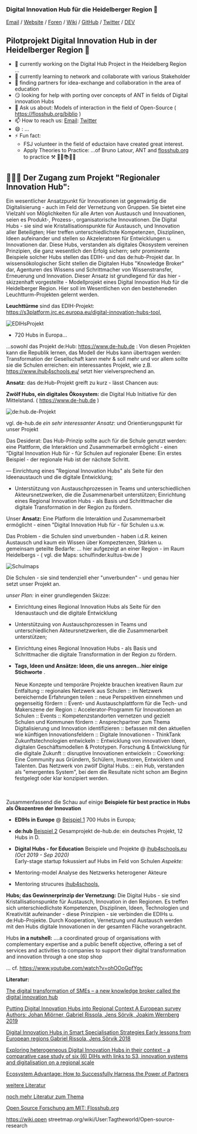 ### Digital Innovation Hub für die Heidelberger Region 👋


[Email](mailto:martin.kaspar@ib.de) / [Website](https://fsj-digital.github.io/DigitalHub/) / [Foren](https://github.com/fsj-digital/DigitalHub/discussions) / [Wiki](https://github.com/fsj-digital/DigitalHub/wiki) / [GitHub](https://github.com/fsj-digital) / [Twitter](https://twitter.com/digital__hubs) / [DEV](https://dev.to/digital_hub)


## Pilotprojekt Digital Innovation Hub in der Heidelberger Region 👋

- 🔭  currently working on the Digital Hub Project in the Heidelberg Region ...  
- 🌱  currently learning to network and collaborate with various Stakeholder
- 👯  finding partners for idea-exchange and collaboration in the area of education 
- 😏  looking for help with porting over concepts of ANT in fields of Digital innovation Hubs 
- 💬 Ask us about: Models of interaction in the field of Open-Source ( https://flosshub.org/biblio )
- 📫 How to reach us: [Email](mailto:martin.kaspar@ib.de): [Twitter](https://twitter.com/digital__hubs)
- 😄 : ...
- ⚡ Fun fact: 
  - FSJ volunteer in the field of eductaion have created great interest. 
  - Apply Theories to Practice: ...of Bruno Latour, ANT and [flosshub.org](https://flosshub.org) to practice ⚒ 🧑‍💻📚🎾🧠 


## 👩🏼‍💻 Der Zugang zum Projekt "Regionaler Innovation Hub":

Ein wesentlicher Ansatzpunkt für Innovationen ist gegenwärtig die Digitalisierung - auch im Feld der Vernetzung von Gruppen. Sie bietet eine Vielzahl von Möglichkeiten für alle Arten von Austausch und Innovationen, seien es Produkt-, Prozess-, organisatorische Innovationen. Die Digital Hubs - sie sind wie Kristallisationspunkte für Austausch, und Innovation aller Beteiligten; Hier treffen  unterschiedlichste Kompetenzen, Disziplinen, Ideen aufeinander und stellen so Akzeleratoren für Entwicklungen u. Innovationen dar. Diese Hubs, verstanden als digitales Ökosystem vereinen Prinzipien, die ganz wesentlich den Erfolg sichern; sehr prominente Beispiele solcher Hubs stellen das EDIH- und das de:hub-Projekt dar. In wissensökologischer Sicht stellen die Digitalen Hubs  "Knowledge Broker" dar, Agenturen des Wissens und Schrittmacher von Wissenstransfer, Erneuerung und Innovation. Dieser Ansatz ist grundlegend für das hier - skizzenhaft vorgestellte - Modellprojekt eines Digital Innovation Hub für die Heidelberger Region. Hier soll im Wesentlichen von den besteheneden Leuchtturm-Projekten gelernt werden.





**Leuchttürme** sind das EDIH-Projekt: https://s3platform.jrc.ec.europa.eu/digital-innovation-hubs-tool,

![EDIHsProjekt](s3platform_ec.europa.eu.jpg) 

- 720 Hubs in Europa...

...sowohl das Projekt  de:Hub: https://www.de-hub.de : Von diesen Projekten kann die Republik lernen,  das Modell der Hubs kann übertragen werden: Transformation der Gesellschaft kann mehr & soll mehr und vor allem sollte sie die Schulen erreichen: ein interessantes Projekt, wie z.B. https://www.ihub4schools.eu/ setzt hier vielversprechend an.

**Ansatz**: das de:Hub-Projekt greift zu kurz - lässt Chancen aus: 

**Zwölf Hubs, ein digitales Ökosystem:** die Digital Hub Initiative für den Mittelstand. ( https://www.de-hub.de ) 


![de:hub.de-Projekt](de_hub.jpg)

vgl. de-hub.de *ein sehr interessanter Ansatz*: und Orientierungspunkt für unser Projekt 

Das Desiderat: Das Hub-Prinzip sollte auch für die Schule genutzt werden: eine Plattform, die Interaktion und Zusammemarbeit ermöglicht - einen “Digital Innovation Hub für - für Schulen auf regionaler Ebene: Ein erstes Beispiel - der regionale Hub ist der nächste Schritt. 

— Einrichtung eines "Regional Innovation Hubs" als Seite für den Ideenaustauch und die digitale Entwicklung;
- Unterstützung von Austauschprozessen in Teams und unterschiedlichen Akteursnetzwerken, die die Zusammenarbeit unterstützen; Einrichtung eines Regional Innovation Hubs - als Basis und Schrittmacher die digitale Transformation in der Region zu fördern.


Unser **Ansatz:** Eine Platform die Interaktion und Zusammemarbeit ermöglicht - einen "Digital Innovation Hub für - für Schulen u.s.w. 

Das Problem - die Schulen sind unverbunden - haben i.d.R. keinen Austausch und kaum ein Wissen über Kompeztenzen, Stärken u. gemeinsam geteilte Bedarfe: ... hier aufgezeigt an einer Region - im Raum Heidelbergs -  ( vgl. die Maps: schulfinder.kultus-bw.de )


![Schulmaps](schulmaps_region_mit_namen.jpg)

Die Schulen - sie sind tendenziell eher "unverbunden" - und genau hier setzt unser Projekt an.  

*unser Plan:* in einer grundlegenden Skizze: 

 - Einrichtung eines Regional Innovation Hubs als Seite für den Idenaustauch und die digitale Entwicklung 
 - Unterstützuing von Austauschprozessen in Teams und unterschiedlichen Akteursnetzwerken, die die Zusammenarbeit unterstützen;
 - Einrichtung eines Regional Innovation Hubs - als Basis und Schrittmacher die digitale Transformation in der Region zu fördern. 
 
 - **Tags, Ideen und Ansätze: Ideen, die uns anregen...hier einige Stichworte** .
<br><br>
Neue Konzepte und temporäre Projekte brauchen kreativen Raum zur Entfaltung :: regionales Netzwerk aus Schulen :: im Netzwerk bereichernde Erfahrungen teilen :: neue Perspektiven einnehmen und gegenseitig fördern :: Event- und Austauschplattform für die Tech- und Makerszene der Region :: Accelerator-Programm für Innovationen an Schulen :: Events :: Kompetenzstandorten vernetzen und gezielt Schulen und Kommunen fördern :: Ansprechpartner zum Thema Digitalisierung und Innovation identifizieren :: befassen mit den aktuellen wie künftigen Innovationsfeldern :: Digitale Innovationen - ThinkTank Zukunftstechnologien entwickeln :: Entwicklung von innovativen Ideen, digitalen Geschäftsmodellen & Prototypen. Forschung & Entwicklung für die digitale Zukunft ::  disruptive Innovationen entwickeln :: Coworking: Eine Community aus Gründern, Schülern, Investoren, Entwicklern und Talenten. Das Netzwerk von zwölf Digital Hubs. :: ein Hub, verstanden als "emergentes System", bei dem die Resultate nicht schon am Beginn festgelegt oder klar konzipiert werden. <br><br><br>



Zusammenfassend die Schau auf einige **Beispiele für best practice in Hubs als Ökozentren der Innovation**
  -  **EDIHs in Europe** @ [Beispiel 1](https://s3platform.jrc.ec.europa.eu/digital-innovation-hubs-tool) 700 Hubs in Europa; <br>

  -  **de:hub** [Beispiel 2](https://www.de-hub.de) Gesamprojekt de-hub.de: ein deutsches Projekt, 12 Hubs in D.<br>

-  **Digital Hubs - for Education** Beispiele und Projekte  @ [ihub4schools.eu](https://www.ihub4schools.eu) _(Oct 2019 - Sep 2020)_ <br>
Early-stage startup fokussiert auf Hubs im Feld von Schulen 
*Aspekte:* 
  - Mentoring-model  [](https://www.ihub4schools.eu) Analyse des Netzwerks heterogener Akteure 
  - Mentoring strucures  [ihub4schools]([https://github.com/meeshkan/unmock-js](https://www.ihub4schools.eu)), 


**Hubs; das Gewinnerprinzip der Vernetzung:** Die Digital Hubs - sie sind Kristallisationspunkte für Austausch, Innovation in den Regionen. Es treffen sich unterschiedlichste Kompetenzen, Disziplinen, Ideen, Technologien und Kreativität aufeinander - diese Prinzipien - sie verbinden die EDIHs u. de:Hub-Projekte.
Durch Kooperation, Vernetzung und Austausch werden mit den Hubs digitale Innovationen in der gesamten Fläche vorangebracht.

Hubs **in a nutshell:** ....a coordinated group of organisations with complementary expertise and a public benefit objective, offering a set of services and activities to companies to support their digital transformation and innovation through a one stop shop

... cf. https://www.youtube.com/watch?v=ohOOoGpfYgc

 **Literatur:**

[The digital transformation of SMEs – a new knowledge broker called the digital innovation hub](https://www.researchgate.net/publication/342131261_The_digital_transformation_of_SMEs_-a_new_knowledge_broker_called_the_digital_innovation_hub "Named link title")

[Putting Digital Innovation Hubs into Regional Context A European survey Authors: Johan Miörner, Gabriel Rissola, Jens Sörvik, Joakim  Wernberg 2019](https://publications.jrc.ec.europa.eu/repository/bitstream/JRC117910/jrc117910_dihs_survey_jrc_report_pubsy_online.pdf "Named link title")

[Digital Innovation Hubs in Smart Specialisation Strategies Early lessons from European regions Gabriel Rissola, Jens Sörvik 2018](https://www.researchgate.net/publication/328530001_Digital_Innovation_Hubs_in_Smart_Specialisation_Strategies "Named link title")

[Exploring heterogeneous Digital Innovation Hubs in their context - a comparative case study of six (6) DIHs with links to S3, innovation systems and digitalisation on a regional scale](https://www.researchgate.net/publication/336115378_Exploring_heterogeneous_Digital_Innovation_Hubs_in_their_context_-_a_comparative_case_study_of_six_6_DIHs_with_links_to_S3_innovation_systems_and_digitalisation_on_a_regional_scale "Named link title")

[Ecosystem Advantage: How to Successfully Harness the Power of Partners](https://www.researchgate.net/publication/259729356_Ecosystem_Advantage_How_to_Successfully_Harness_the_Power_of_Partners#:~:text=This%20article%20describes%20six%20keys,and%20engineering%20effective%20ways%20to "Ecosystem Advantage: How to Successfully Harness the Power of Partners")

[weitere Literatur](https://wiki.openstreetmap.org/wiki/User:Tagtheworld/_Digital_Hubs: "Digital Hubs")

[noch mehr Literatur zum Thema](https://wiki.openstreetmap.org/wiki/User:Tagtheworld/Open-source-research "Open Source Forschung  - am MIT ein Auszug")


[Open Source Forschung am MIT: Flosshub.org](https://flosshub.org/biblio "Open Source Forschung-Die Open-Source-Forschung am MIT")


https://wiki.open
streetmap.org/wiki/User:Tagtheworld/Open-source-research
